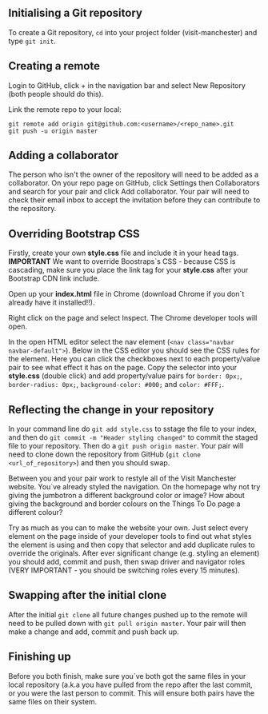 Initialising a Git repository
------
To create a Git repository, `cd` into your project folder (visit-manchester) and type `git init`. 

Creating a remote
------
Login to GitHub, click + in the navigation bar and select New Repository (both people should do this).

Link the remote repo to your local:
```
git remote add origin git@github.com:<username>/<repo_name>.git
git push -u origin master
```

Adding a collaborator
------
The person who isn't the owner of the repository will need to be added as a collaborator. On your repo page on GitHub, click Settings then Collaborators and search for your pair and click Add collaborator. Your pair will need to check their email inbox to accept the invitation before they can contribute to the repository.

Overriding Bootstrap CSS
------
Firstly, create your own **style.css** file and include it in your head tags. **IMPORTANT** We want to override Boostraps`s CSS - because CSS is cascading, make sure you place the link tag for your **style.css** after your Bootstrap CDN link include.

Open up your **index.html** file in Chrome (download Chrome if you don`t already have it installed!!).

Right click on the page and select Inspect. The Chrome developer tools will open.

In the open HTML editor select the nav element (`<nav class="navbar navbar-default">`). Below in the CSS editor you should see the CSS rules for the element. Here you can click the checkboxes next to each property/value pair to see what effect it has on the page. Copy the selector into your **style.css** (double click) and add property/value pairs for `border: 0px;`, `border-radius: 0px;`, `background-color: #000;` and `color: #FFF;`. 

Reflecting the change in your repository
------
In your command line do `git add style.css` to sstage the file to your index, and then do `git commit -m "Header styling changed"` to commit the staged file to your repository. Then do a `git push origin master`. Your pair will need to clone down the repository from GitHub (`git clone <url_of_repository>`) and then you should swap.

Between you and your pair work to restyle all of the Visit Manchester website. You`ve already styled the navigation. On the homepage why not try giving the jumbotron a different background color or image? How about giving the background and border colours on the Things To Do page a different colour?

Try as much as you can to make the website your own. Just select every element on the page inside of your developer tools to find out what styles the element is using and then copy that selector and add duplicate rules to override the originals. After ever significant change (e.g. styling an element) you should add, commit and push, then swap driver and navigator roles (VERY IMPORTANT - you should be switching roles every 15 minutes).

Swapping after the initial clone
------
After the initial `git clone` all future changes pushed up to the remote will need to be pulled down with `git pull origin master`. Your pair will then make a change and add, commit and push back up.

Finishing up
------
Before you both finish, make sure you`ve both got the same files in your local repository (a.k.a you have pulled from the repo after the last commit, or you were the last person to commit. This will ensure both pairs have the same files on their system.